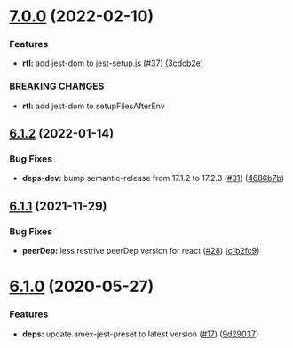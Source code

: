 # [7.0.0](https://github.com/americanexpress/amex-jest-preset-react/compare/v6.1.2...v7.0.0) (2022-02-10)


### Features

* **rtl:** add jest-dom to jest-setup.js ([#37](https://github.com/americanexpress/amex-jest-preset-react/issues/37)) ([3cdcb2e](https://github.com/americanexpress/amex-jest-preset-react/commit/3cdcb2e7363451f135104e618a6b22f0f532cc48))


### BREAKING CHANGES

* **rtl:** add jest-dom to setupFilesAfterEnv

## [6.1.2](https://github.com/americanexpress/amex-jest-preset-react/compare/v6.1.1...v6.1.2) (2022-01-14)


### Bug Fixes

* **deps-dev:** bump semantic-release from 17.1.2 to 17.2.3 ([#31](https://github.com/americanexpress/amex-jest-preset-react/issues/31)) ([4686b7b](https://github.com/americanexpress/amex-jest-preset-react/commit/4686b7b73383b23f98a2835948e88a8aba90eb57))

## [6.1.1](https://github.com/americanexpress/amex-jest-preset-react/compare/v6.1.0...v6.1.1) (2021-11-29)


### Bug Fixes

* **peerDep:** less restrive peerDep version for react ([#28](https://github.com/americanexpress/amex-jest-preset-react/issues/28)) ([c1b2fc9](https://github.com/americanexpress/amex-jest-preset-react/commit/c1b2fc95a885e7cb051d211d4f3a38c4336fcea6))

# [6.1.0](https://github.com/americanexpress/amex-jest-preset-react/compare/v6.0.0...v6.1.0) (2020-05-27)


### Features

* **deps:** update amex-jest-preset to latest version ([#17](https://github.com/americanexpress/amex-jest-preset-react/issues/17)) ([9d29037](https://github.com/americanexpress/amex-jest-preset-react/commit/9d29037f7b0e4c52b52ee1d76f70bf8796a7bc07))
